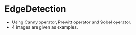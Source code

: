 # EdgeDetection
- Using Canny operator, Prewitt operator and Sobel operator.
- 4 images are given as examples.
